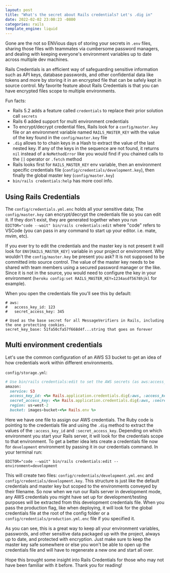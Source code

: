 ```yaml
---
layout: post
title: "What's the secret about Rails credentials? Let's .dig in"
date: 2022-02-02 23:00:23 -0800
categories: rails
template_engine: liquid
---
```


Gone are the not so ENVious days of storing your secrets in `.env` files, sharing those files with teammates via cumbersome password managers, and dealing with keeping everyone's environment variables up to date across multiple dev machines.

Rails Credentials is an efficient way of safeguarding sensitive information such as API keys, database passwords, and other confidential data like tokens and more by storing it in an encrypted file that can be safely kept in source control. My favorite feature about Rails Credentials is that you can have encrypted files scope to multiple environments.

Fun facts:

- Rails 5.2 adds a feature called `credentials` to replace their prior solution call `secrets`
- Rails 6 added support for multi environment credentials
- To encrypt/decrypt credential files, Rails look for a `config/master.key` file or an environment variable named `RAILS_MASTER_KEY` with the value of the key found in the `config/master.key` file
- `.dig` allows to to chain keys in a Hash to extract the value of the last nested key. If any of the keys in the sequence are not found, it returns `nil` instead of a `NoMethodError` like you would find if you chained calls to the `[]` operator or `.fetch` method
- Rails looks first for `RAILS_MASTER_KEY` env variable, then an environment specific credentials file (`config/credentials/development.key`), then finally the global master key (`config/master.key`) 
- `bin/rails credentials:help` has more cool info.


## Using Rails Credentials

The `config/credentials.yml.enc` holds all your sensitive data; The `config/master.key` can encrypt/decrypt the credentials file so you can edit it. If they don't exist, they are generated together when you run `EDITOR="code --wait" bin/rails credentials:edit` where "code" refers to VSCode (you can pass in any command to start up your editor. i.e. mate, mvim, etc). 

If you ever try to edit the credentials and the master key is not present it will look for `ENV[RAILS_MASTER_KEY]` variable in your project or environment. Why wouldn't the `config/master.key` be present you ask? It is not supposed to be committed into source control. The value of the master key needs to be shared with team members using a secured password manager or the like. Since it is not in the source, you would need to configure the key in your environment (`heroku config:set RAILS_MASTER_KEY=1234asdf5678hjkl` for example).

When you open the credentials file you'll see this by default:

```
# aws:
#   access_key_id: 123
#   secret_access_key: 345

# Used as the base secret for all MessageVerifiers in Rails, including the one protecting cookies.
secret_key_base: 51fa50cfa57f668d4f...string that goes on forever
```

## Multi environment credentials

Let's use the common configuration of an AWS S3 bucket to get an idea of how credentials work within different environments. 

`config/storage.yml`:

```ruby
# Use bin/rails credentials:edit to set the AWS secrets (as aws:access_key_id|secret_access_key)
amazon:
  service: S3
  access_key_id: <%= Rails.application.credentials.dig(:aws, :access_key_id) %>
  secret_access_key: <%= Rails.application.credentials.dig(:aws, :secret_access_key) %>
  region: us-west-2
  bucket: images-bucket-<%= Rails.env %>
```

Here we have one file to assign our AWS credentials. The Ruby code is pointing to the credentials file and using the `.dig` method to extract the values of the `:access_key_id` and `:secret_access_key`. Depending on which environment you start your Rails server, it will look for the credentials scope to that environment. To get a better idea lets create a credentials file now for `development` environment by passing it in our credentials command. In your terminal run:

`EDITOR="code --wait" bin/rails credentials:edit --environment=development`

This will create two files: `config/credentials/development.yml.enc` and `config/credentials/development.key`. This structure is just like the default credentials and master key but scoped to the environments conveyed by their filename. So now when we run our Rails server in development mode, any AWS credentials you might have set up for development/testing purposes will be extracted from this development credentials file. When you pass the production flag, like when deploying, it will look for the global credentials file at the root of the config folder or a `config/credentials/production.yml.enc` file if you specified it.

As you can see, this is a great way to keep all your environment variables, passwords, and other sensitive data packaged up with the project, always up to date, and protected with encryption. Just make sure to keep the master key safe somewhere or else you won't be able to open up the credentials file and will have to regenerate a new one and start all over.

Hope this brought some insight into Rails Credentials for those who may not have been familiar with it before. Thank you for reading!

